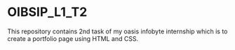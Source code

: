 # OIBSIP_L1_T2
This repository contains 2nd task of my oasis infobyte internship which is to create a portfolio page using HTML and CSS.
